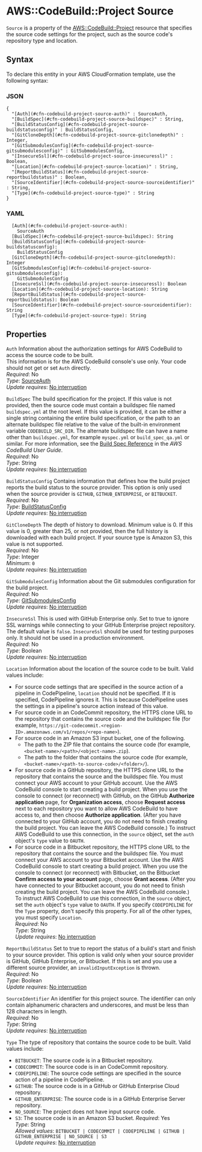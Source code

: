 # AWS::CodeBuild::Project Source<a name="aws-properties-codebuild-project-source"></a>

 `Source` is a property of the [AWS::CodeBuild::Project](https://docs.aws.amazon.com/AWSCloudFormation/latest/UserGuide/aws-resource-codebuild-project.html) resource that specifies the source code settings for the project, such as the source code's repository type and location\. 

## Syntax<a name="aws-properties-codebuild-project-source-syntax"></a>

To declare this entity in your AWS CloudFormation template, use the following syntax:

### JSON<a name="aws-properties-codebuild-project-source-syntax.json"></a>

```
{
  "[Auth](#cfn-codebuild-project-source-auth)" : SourceAuth,
  "[BuildSpec](#cfn-codebuild-project-source-buildspec)" : String,
  "[BuildStatusConfig](#cfn-codebuild-project-source-buildstatusconfig)" : BuildStatusConfig,
  "[GitCloneDepth](#cfn-codebuild-project-source-gitclonedepth)" : Integer,
  "[GitSubmodulesConfig](#cfn-codebuild-project-source-gitsubmodulesconfig)" : GitSubmodulesConfig,
  "[InsecureSsl](#cfn-codebuild-project-source-insecuressl)" : Boolean,
  "[Location](#cfn-codebuild-project-source-location)" : String,
  "[ReportBuildStatus](#cfn-codebuild-project-source-reportbuildstatus)" : Boolean,
  "[SourceIdentifier](#cfn-codebuild-project-source-sourceidentifier)" : String,
  "[Type](#cfn-codebuild-project-source-type)" : String
}
```

### YAML<a name="aws-properties-codebuild-project-source-syntax.yaml"></a>

```
  [Auth](#cfn-codebuild-project-source-auth): 
    SourceAuth
  [BuildSpec](#cfn-codebuild-project-source-buildspec): String
  [BuildStatusConfig](#cfn-codebuild-project-source-buildstatusconfig): 
    BuildStatusConfig
  [GitCloneDepth](#cfn-codebuild-project-source-gitclonedepth): Integer
  [GitSubmodulesConfig](#cfn-codebuild-project-source-gitsubmodulesconfig): 
    GitSubmodulesConfig
  [InsecureSsl](#cfn-codebuild-project-source-insecuressl): Boolean
  [Location](#cfn-codebuild-project-source-location): String
  [ReportBuildStatus](#cfn-codebuild-project-source-reportbuildstatus): Boolean
  [SourceIdentifier](#cfn-codebuild-project-source-sourceidentifier): String
  [Type](#cfn-codebuild-project-source-type): String
```

## Properties<a name="aws-properties-codebuild-project-source-properties"></a>

`Auth`  <a name="cfn-codebuild-project-source-auth"></a>
Information about the authorization settings for AWS CodeBuild to access the source code to be built\.  
This information is for the AWS CodeBuild console's use only\. Your code should not get or set `Auth` directly\.  
*Required*: No  
*Type*: [SourceAuth](aws-properties-codebuild-project-sourceauth.md)  
*Update requires*: [No interruption](https://docs.aws.amazon.com/AWSCloudFormation/latest/UserGuide/using-cfn-updating-stacks-update-behaviors.html#update-no-interrupt)

`BuildSpec`  <a name="cfn-codebuild-project-source-buildspec"></a>
The build specification for the project\. If this value is not provided, then the source code must contain a buildspec file named `buildspec.yml` at the root level\. If this value is provided, it can be either a single string containing the entire build specification, or the path to an alternate buildspec file relative to the value of the built\-in environment variable `CODEBUILD_SRC_DIR`\. The alternate buildspec file can have a name other than `buildspec.yml`, for example `myspec.yml` or `build_spec_qa.yml` or similar\. For more information, see the [Build Spec Reference](https://docs.aws.amazon.com/codebuild/latest/userguide/build-spec-ref.html#build-spec-ref-example) in the *AWS CodeBuild User Guide*\.  
*Required*: No  
*Type*: String  
*Update requires*: [No interruption](https://docs.aws.amazon.com/AWSCloudFormation/latest/UserGuide/using-cfn-updating-stacks-update-behaviors.html#update-no-interrupt)

`BuildStatusConfig`  <a name="cfn-codebuild-project-source-buildstatusconfig"></a>
Contains information that defines how the build project reports the build status to the source provider\. This option is only used when the source provider is `GITHUB`, `GITHUB_ENTERPRISE`, or `BITBUCKET`\.  
*Required*: No  
*Type*: [BuildStatusConfig](aws-properties-codebuild-project-buildstatusconfig.md)  
*Update requires*: [No interruption](https://docs.aws.amazon.com/AWSCloudFormation/latest/UserGuide/using-cfn-updating-stacks-update-behaviors.html#update-no-interrupt)

`GitCloneDepth`  <a name="cfn-codebuild-project-source-gitclonedepth"></a>
 The depth of history to download\. Minimum value is 0\. If this value is 0, greater than 25, or not provided, then the full history is downloaded with each build project\. If your source type is Amazon S3, this value is not supported\.   
*Required*: No  
*Type*: Integer  
*Minimum*: `0`  
*Update requires*: [No interruption](https://docs.aws.amazon.com/AWSCloudFormation/latest/UserGuide/using-cfn-updating-stacks-update-behaviors.html#update-no-interrupt)

`GitSubmodulesConfig`  <a name="cfn-codebuild-project-source-gitsubmodulesconfig"></a>
 Information about the Git submodules configuration for the build project\.   
*Required*: No  
*Type*: [GitSubmodulesConfig](aws-properties-codebuild-project-gitsubmodulesconfig.md)  
*Update requires*: [No interruption](https://docs.aws.amazon.com/AWSCloudFormation/latest/UserGuide/using-cfn-updating-stacks-update-behaviors.html#update-no-interrupt)

`InsecureSsl`  <a name="cfn-codebuild-project-source-insecuressl"></a>
 This is used with GitHub Enterprise only\. Set to true to ignore SSL warnings while connecting to your GitHub Enterprise project repository\. The default value is `false`\. `InsecureSsl` should be used for testing purposes only\. It should not be used in a production environment\.   
*Required*: No  
*Type*: Boolean  
*Update requires*: [No interruption](https://docs.aws.amazon.com/AWSCloudFormation/latest/UserGuide/using-cfn-updating-stacks-update-behaviors.html#update-no-interrupt)

`Location`  <a name="cfn-codebuild-project-source-location"></a>
Information about the location of the source code to be built\. Valid values include:  
+ For source code settings that are specified in the source action of a pipeline in CodePipeline, `location` should not be specified\. If it is specified, CodePipeline ignores it\. This is because CodePipeline uses the settings in a pipeline's source action instead of this value\.
+ For source code in an CodeCommit repository, the HTTPS clone URL to the repository that contains the source code and the buildspec file \(for example, `https://git-codecommit.<region-ID>.amazonaws.com/v1/repos/<repo-name>`\)\.
+ For source code in an Amazon S3 input bucket, one of the following\. 
  + The path to the ZIP file that contains the source code \(for example, `<bucket-name>/<path>/<object-name>.zip`\)\. 
  + The path to the folder that contains the source code \(for example, `<bucket-name>/<path-to-source-code>/<folder>/`\)\. 
+ For source code in a GitHub repository, the HTTPS clone URL to the repository that contains the source and the buildspec file\. You must connect your AWS account to your GitHub account\. Use the AWS CodeBuild console to start creating a build project\. When you use the console to connect \(or reconnect\) with GitHub, on the GitHub **Authorize application** page, for **Organization access**, choose **Request access** next to each repository you want to allow AWS CodeBuild to have access to, and then choose **Authorize application**\. \(After you have connected to your GitHub account, you do not need to finish creating the build project\. You can leave the AWS CodeBuild console\.\) To instruct AWS CodeBuild to use this connection, in the `source` object, set the `auth` object's `type` value to `OAUTH`\.
+ For source code in a Bitbucket repository, the HTTPS clone URL to the repository that contains the source and the buildspec file\. You must connect your AWS account to your Bitbucket account\. Use the AWS CodeBuild console to start creating a build project\. When you use the console to connect \(or reconnect\) with Bitbucket, on the Bitbucket **Confirm access to your account** page, choose **Grant access**\. \(After you have connected to your Bitbucket account, you do not need to finish creating the build project\. You can leave the AWS CodeBuild console\.\) To instruct AWS CodeBuild to use this connection, in the `source` object, set the `auth` object's `type` value to `OAUTH`\.
 If you specify `CODEPIPELINE` for the `Type` property, don't specify this property\. For all of the other types, you must specify `Location`\.   
*Required*: No  
*Type*: String  
*Update requires*: [No interruption](https://docs.aws.amazon.com/AWSCloudFormation/latest/UserGuide/using-cfn-updating-stacks-update-behaviors.html#update-no-interrupt)

`ReportBuildStatus`  <a name="cfn-codebuild-project-source-reportbuildstatus"></a>
 Set to true to report the status of a build's start and finish to your source provider\. This option is valid only when your source provider is GitHub, GitHub Enterprise, or Bitbucket\. If this is set and you use a different source provider, an `invalidInputException` is thrown\.   
*Required*: No  
*Type*: Boolean  
*Update requires*: [No interruption](https://docs.aws.amazon.com/AWSCloudFormation/latest/UserGuide/using-cfn-updating-stacks-update-behaviors.html#update-no-interrupt)

`SourceIdentifier`  <a name="cfn-codebuild-project-source-sourceidentifier"></a>
An identifier for this project source\. The identifier can only contain alphanumeric characters and underscores, and must be less than 128 characters in length\.   
*Required*: No  
*Type*: String  
*Update requires*: [No interruption](https://docs.aws.amazon.com/AWSCloudFormation/latest/UserGuide/using-cfn-updating-stacks-update-behaviors.html#update-no-interrupt)

`Type`  <a name="cfn-codebuild-project-source-type"></a>
The type of repository that contains the source code to be built\. Valid values include:  
+  `BITBUCKET`: The source code is in a Bitbucket repository\.
+  `CODECOMMIT`: The source code is in an CodeCommit repository\.
+  `CODEPIPELINE`: The source code settings are specified in the source action of a pipeline in CodePipeline\.
+  `GITHUB`: The source code is in a GitHub or GitHub Enterprise Cloud repository\.
+  `GITHUB_ENTERPRISE`: The source code is in a GitHub Enterprise Server repository\.
+  `NO_SOURCE`: The project does not have input source code\.
+  `S3`: The source code is in an Amazon S3 bucket\.
*Required*: Yes  
*Type*: String  
*Allowed values*: `BITBUCKET | CODECOMMIT | CODEPIPELINE | GITHUB | GITHUB_ENTERPRISE | NO_SOURCE | S3`  
*Update requires*: [No interruption](https://docs.aws.amazon.com/AWSCloudFormation/latest/UserGuide/using-cfn-updating-stacks-update-behaviors.html#update-no-interrupt)
